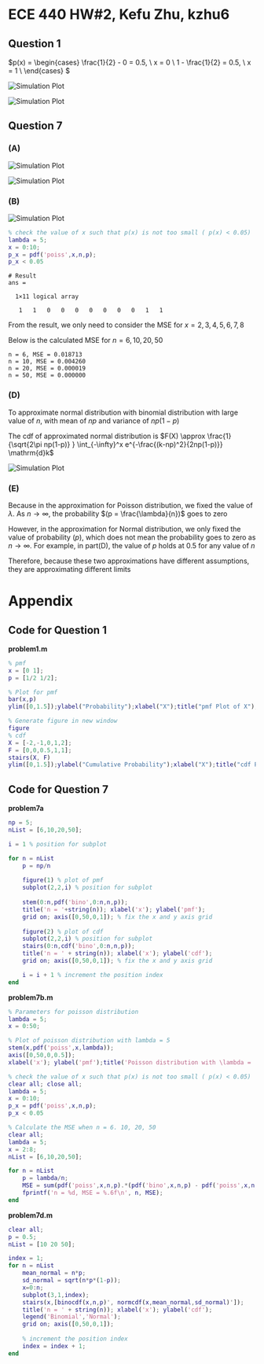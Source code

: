 # ECE 440 HW#2, Kefu Zhu, kzhu6

## Question 1

$p(x) =
\begin{cases}
\frac{1}{2} - 0 = 0.5, \ x = 0 \\
1 - \frac{1}{2} = 0.5, \ x = 1 \\
\end{cases}
$

![Simulation Plot](https://github.com/datamasterkfz/University-of-Rochester/raw/master/ECE440/Homework/HW2/Question1_pmf.png)

![Simulation Plot](https://github.com/datamasterkfz/University-of-Rochester/raw/master/ECE440/Homework/HW2/Question1_cdf.png)

## Question 7

### (A)

![Simulation Plot](https://github.com/datamasterkfz/University-of-Rochester/raw/master/ECE440/Homework/HW2/Question7a_pmf.png)

![Simulation Plot](https://github.com/datamasterkfz/University-of-Rochester/raw/master/ECE440/Homework/HW2/Question7a_cdf.png)

### (B)

![Simulation Plot](https://github.com/datamasterkfz/University-of-Rochester/raw/master/ECE440/Homework/HW2/Question7b.png)

```matlab
% check the value of x such that p(x) is not too small ( p(x) < 0.05)
lambda = 5;
x = 0:10;
p_x = pdf('poiss',x,n,p);
p_x < 0.05
```
```
# Result
ans =

  1×11 logical array

   1   1   0   0   0   0   0   0   0   1   1
```

From the result, we only need to consider the MSE for $x = 2, 3, 4, 5, 6, 7, 8$

Below is the calculated MSE for $n = 6, 10, 20, 50$

```
n = 6, MSE = 0.018713
n = 10, MSE = 0.004260
n = 20, MSE = 0.000019
n = 50, MSE = 0.000000
```

### (D)

To approximate normal distribution with binomial distribution with large value of $n$, with mean of $np$ and variance of $np(1-p)$

The cdf of approximated normal distribution is $F(X) \approx \frac{1}{\sqrt{2\pi np(1-p)} } \int_{-\infty}^x e^{-\frac{(k-np)^2}{2np(1-p)}} \mathrm{d}k$

![Simulation Plot](https://github.com/datamasterkfz/University-of-Rochester/raw/master/ECE440/Homework/HW2/Question7d.png)

### (E)

Because in the approximation for Poisson distribution, we fixed the value of $\lambda$. As $n \rightarrow \infty$, the probability $(p = \frac{\lambda}{n})$ goes to zero

However, in the approximation for Normal distribution, we only fixed the value of probability $(p)$, which does not mean the probability goes to zero as $n \rightarrow \infty$. For example, in part(D), the value of $p$ holds at $0.5$ for any value of $n$

Therefore, because these two approximations have different assumptions, they are   approximating different limits

# Appendix

## Code for Question 1
**problem1.m**

```matlab
% pmf
x = [0 1];
p = [1/2 1/2];

% Plot for pmf
bar(x,p)
ylim([0,1.5]);ylabel("Probability");xlabel("X");title("pmf Plot of X");

% Generate figure in new window
figure
% cdf           
X = [-2,-1,0,1,2];
F = [0,0,0.5,1,1];
stairs(X, F)
ylim([0,1.5]);ylabel("Cumulative Probability");xlabel("X");title("cdf Plot of X");
```

## Code for Question 7

**problem7a**

```matlab
np = 5;
nList = [6,10,20,50];

i = 1 % position for subplot

for n = nList
    p = np/n
    
    figure(1) % plot of pmf
    subplot(2,2,i) % position for subplot
    
    stem(0:n,pdf('bino',0:n,n,p));
    title('n = '+string(n)); xlabel('x'); ylabel('pmf');
    grid on; axis([0,50,0,1]); % fix the x and y axis grid
    
    figure(2) % plot of cdf
    subplot(2,2,i) % position for subplot
    stairs(0:n,cdf('bino',0:n,n,p));
    title('n = ' + string(n)); xlabel('x'); ylabel('cdf');
    grid on; axis([0,50,0,1]); % fix the x and y axis grid

    i = i + 1 % increment the position index
end
```

**problem7b.m**

```matlab
% Parameters for poisson distribution
lambda = 5;
x = 0:50;

% Plot of poisson distribution with lambda = 5
stem(x,pdf('poiss',x,lambda));
axis([0,50,0,0.5]);
xlabel('x'); ylabel('pmf');title('Poisson distribution with \lambda = ' + string(lambda));

% check the value of x such that p(x) is not too small ( p(x) < 0.05)
clear all; close all;
lambda = 5;
x = 0:10;
p_x = pdf('poiss',x,n,p);
p_x < 0.05

% Calculate the MSE when n = 6. 10, 20, 50
clear all;
lambda = 5;
x = 2:8;
nList = [6,10,20,50];

for n = nList
    p = lambda/n;
    MSE = sum(pdf('poiss',x,n,p).*(pdf('bino',x,n,p) - pdf('poiss',x,n,p)).^2);
    fprintf('n = %d, MSE = %.6f\n', n, MSE);
end
```

**problem7d.m**

```matlab
clear all;
p = 0.5;
nList = [10 20 50];

index = 1;
for n = nList
    mean_normal = n*p;
    sd_normal = sqrt(n*p*(1-p));
    x=0:n;
    subplot(3,1,index);
    stairs(x,[binocdf(x,n,p)', normcdf(x,mean_normal,sd_normal)']);
    title('n = ' + string(n)); xlabel('x'); ylabel('cdf');
    legend('Binomial','Normal');
    grid on; axis([0,50,0,1]);
    
    % increment the position index
    index = index + 1;
end
```